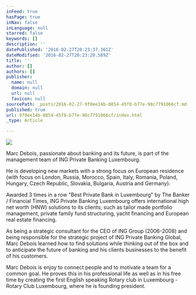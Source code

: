 ```yaml
---
inFeed: true
hasPage: true
inNav: false
inLanguage: null
starred: false
keywords: []
description: ''
datePublished: '2016-02-27T20:23:37.361Z'
dateModified: '2016-02-27T20:23:20.589Z'
title: ''
author: []
authors: []
publisher:
  name: null
  domain: null
  url: null
  favicon: null
sourcePath: _posts/2016-02-27-9f0ee14b-0854-45f0-b77e-98c7791066cf.md
published: true
url: 9f0ee14b-0854-45f0-b77e-98c7791066cf/index.html
_type: Article

---
```

![](https://the-grid-user-content.s3-us-west-2.amazonaws.com/bb17310b-8ad5-42c6-91c2-3f3015f658a9.jpg)

Marc Debois, passionate about banking and its future, is part of the management team of ING Private Banking Luxembourg. 

He is developing new markets with a strong focus on European residence (with focus on London, Russia, Morocco, Spain, Italy, Romania, Poland, Hungary, Czech Republic, Slovakia, Bulgaria, Austria and Germany). 

Awarded 3 times in a row "Best Private Bank in Luxembourg" by The Banker / Financial Times, ING Private Banking Luxembourg offers international high net worth (HNW) solutions to its clients; such as tailor made portfolio management, private family fund structuring, yacht financing and European real estate financing. 

As being a strategic consultant for the CEO of ING Group (2006-2008) and being responsible for the strategic project of ING Private Banking Global, Marc Debois learned how to find solutions while thinking out of the box and to anticipate the future of banking and his clients businesses to the benefit of his customers. 

Marc Debois is enjoy to connect people and to motivate a team for a common goal. He proves this in his professional life as well as in his free time by creating the first English speaking Rotary club in Luxembourg - Rotary Club Luxembourg, where he is founding president.
